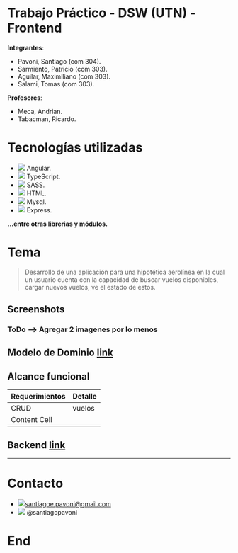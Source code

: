 # Trabajo Práctico - DSW (UTN) - Frontend
**Integrantes**:
- Pavoni, Santiago (com 304).
- Sarmiento, Patricio (com 303).
- Aguilar, Maximiliano (com 303).
- Salami, Tomas (com 303).

**Profesores**:
- Meca, Andrian.
- Tabacman, Ricardo.

# Tecnologías utilizadas
- ![](https://img.icons8.com/?size=30&id=71257&format=png&color=000000) Angular.
-  ![](https://img.icons8.com/?size=30&id=wpZmKzk11AzJ&format=png&color=000000) TypeScript.
-  ![](https://img.icons8.com/?size=30&id=vEiU8UeAmv0x&format=png&color=000000) SASS.
-  ![](https://img.icons8.com/?size=30&id=20909&format=png&color=000000) HTML.
-  ![](https://img.icons8.com/?size=30&id=9nLaR5KFGjN0&format=png&color=000000) Mysql.
-  ![](https://img.icons8.com/?size=30&id=WNoJgbzDr3i2&format=png&color=000000) Express.

**...entre otras librerias y módulos.**

# Tema
>Desarrollo de una aplicación para una hipotética aerolínea en la cual un usuario cuenta con la capacidad de buscar vuelos disponibles, cargar nuevos vuelos, ve el estado de estos.

## Screenshots
### ToDo --> Agregar 2 imagenes por lo menos

## Modelo de Dominio [link]()
## Alcance funcional
                    
Requerimientos  | Detalle
------------- | -------------
CRUD  | vuelos
  | Content Cell 

## Backend [link](https://github.com/tomisxw/dsw-tp-backend)
----
# Contacto
- ![](https://img.icons8.com/?size=22&id=fFbCvS8wxZFo&format=png&color=000000)<santiagoe.pavoni@gmail.com> 
- ![](https://img.icons8.com/?size=20&id=oWiuH0jFiU0R&format=png&color=000000) @santiagopavoni
# End